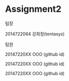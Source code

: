# Assignment2

팀장

2014722064 강희정(tentasys)



팀원

20147220XX OOO (github id)

20147220XX OOO (github id)

20147220XX OOO (github id)
